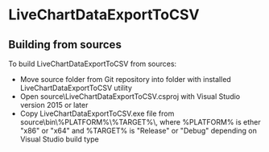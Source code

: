 # LiveChartDataExportToCSV

## Building from sources

To build LiveChartDataExportToCSV from sources:
* Move source folder from Git repository into folder with installed LiveChartDataExportToCSV utility
* Open source\LiveChartDataExportToCSV.csproj with Visual Studio version 2015 or later
* Copy LiveChartDataExportToCSV.exe file from source\bin\\%PLATFORM%\\%TARGET%\\, where %PLATFORM% is ether "x86" or "x64" and %TARGET% is "Release" or "Debug" depending on Visual Studio build type

